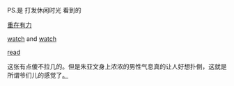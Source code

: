 
PS.是 打发休闲时光 看到的

[重在有力](https://github.com/7900ms/000nottheater_deserted_systemlibrary/blob/master/supplementary/slang-MARKETING.md)

[watch](https://youtu.be/oeXj_Bqo6cc?t=5m46s#重在有力) and [watch](https://www.youtube.com/watch?v=v92os3hmQwE#罗汉。你这个人就是太规矩了)

[read](https://site.douban.com/160929/widget/notes/8483035/note/241925789/)

这张有点傻不拉几的。但是朱亚文身上浓浓的男性气息真的让人好想扑倒，这就是所谓爷们儿的感觉了[。](https://movie.douban.com/photos/photo/2167024065/)
